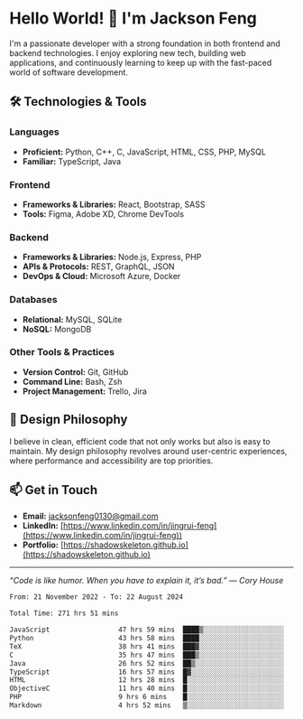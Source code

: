 # Hello World! 👋 I'm Jackson Feng

I'm a passionate developer with a strong foundation in both frontend and backend technologies. I enjoy exploring new tech, building web applications, and continuously learning to keep up with the fast-paced world of software development.

## 🛠 Technologies & Tools

### Languages
- **Proficient:** Python, C++, C, JavaScript, HTML, CSS, PHP, MySQL
- **Familiar:** TypeScript, Java

### Frontend
- **Frameworks & Libraries:** React, Bootstrap, SASS
- **Tools:** Figma, Adobe XD, Chrome DevTools

### Backend
- **Frameworks & Libraries:** Node.js, Express, PHP
- **APIs & Protocols:** REST, GraphQL, JSON
- **DevOps & Cloud:** Microsoft Azure, Docker

### Databases
- **Relational:** MySQL, SQLite
- **NoSQL:** MongoDB

### Other Tools & Practices
- **Version Control:** Git, GitHub
- **Command Line:** Bash, Zsh
- **Project Management:** Trello, Jira


## 🎨 Design Philosophy

I believe in clean, efficient code that not only works but also is easy to maintain. My design philosophy revolves around user-centric experiences, where performance and accessibility are top priorities.

## 📫 Get in Touch

- **Email:** [jacksonfeng0130@gmail.com](mailto:jacksonfeng0130@gmail.com)
- **LinkedIn:** [https://www.linkedin.com/in/jingrui-feng](https://www.linkedin.com/in/jingrui-feng))
- **Portfolio:** [https://shadowskeleton.github.io](https://shadowskeleton.github.io)

---

*“Code is like humor. When you have to explain it, it’s bad.” — Cory House*



<!--START_SECTION:waka-->

```txt
From: 21 November 2022 - To: 22 August 2024

Total Time: 271 hrs 51 mins

JavaScript                 47 hrs 59 mins  ████▒░░░░░░░░░░░░░░░░░░░░   17.65 %
Python                     43 hrs 58 mins  ████░░░░░░░░░░░░░░░░░░░░░   16.18 %
TeX                        38 hrs 41 mins  ███▓░░░░░░░░░░░░░░░░░░░░░   14.23 %
C                          35 hrs 47 mins  ███▒░░░░░░░░░░░░░░░░░░░░░   13.17 %
Java                       26 hrs 52 mins  ██▒░░░░░░░░░░░░░░░░░░░░░░   09.89 %
TypeScript                 16 hrs 57 mins  █▓░░░░░░░░░░░░░░░░░░░░░░░   06.24 %
HTML                       12 hrs 28 mins  █░░░░░░░░░░░░░░░░░░░░░░░░   04.59 %
ObjectiveC                 11 hrs 40 mins  █░░░░░░░░░░░░░░░░░░░░░░░░   04.29 %
PHP                        9 hrs 6 mins    █░░░░░░░░░░░░░░░░░░░░░░░░   03.35 %
Markdown                   4 hrs 52 mins   ▒░░░░░░░░░░░░░░░░░░░░░░░░   01.79 %
```

<!--END_SECTION:waka-->

